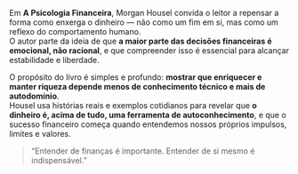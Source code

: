 Em **A Psicologia Financeira**, Morgan Housel convida o leitor a repensar a forma como enxerga o dinheiro — não como um fim em si, mas como um reflexo do comportamento humano.  
O autor parte da ideia de que **a maior parte das decisões financeiras é emocional, não racional**, e que compreender isso é essencial para alcançar estabilidade e liberdade.

O propósito do livro é simples e profundo: **mostrar que enriquecer e manter riqueza depende menos de conhecimento técnico e mais de autodomínio**.  
Housel usa histórias reais e exemplos cotidianos para revelar que **o dinheiro é, acima de tudo, uma ferramenta de autoconhecimento**, e que o sucesso financeiro começa quando entendemos nossos próprios impulsos, limites e valores.

> “Entender de finanças é importante. Entender de si mesmo é indispensável.”